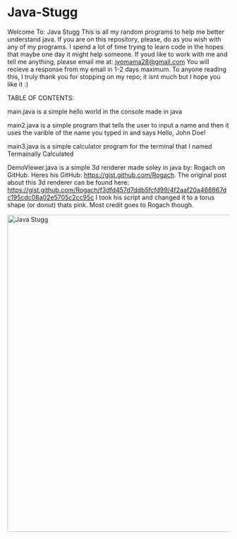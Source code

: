 # Java-Stugg
Welcome To: Java Stugg
This is all my random programs to help me better understand java.
If you are on this repository, please, do as you wish with any of my programs. I spend a lot of time trying to learn code in the hopes that maybe one day it might help someone.
If youd like to work with me and tell me anything, please email me at: jyomama28@gmail.com
You will recieve a response from my email in 1-2 days maximum. To anyone reading this, I truly thank you for stopping on my repo; it isnt much but I hope you like it :)


TABLE OF CONTENTS:

main.java is a simple hello world in the console made in java

main2.java is a simple program that tells the user to input a name and then it uses the varible of the name you typed in and says Hello, John Doe!

main3.java is a simple calculator program for the terminal that I named Termainally Calculated

DemoViewer.java is a simple 3d renderer made soley in java by: Rogach on GitHub. Heres his GitHub: https://gist.github.com/Rogach. The original post about this 3d renderer can be found here: https://gist.github.com/Rogach/f3dfd457d7ddb5fcfd99/4f2aaf20a468867dc195cdc08a02e5705c2cc95c I took his script and changed it to a torus shape (or donut) thats pink. Most credit goes to Rogach though. 











<img width="1280" height="720" alt="Java Stugg" src="https://github.com/user-attachments/assets/fcfe6697-df94-46cb-913e-8eb2fbbfb4fc" />
